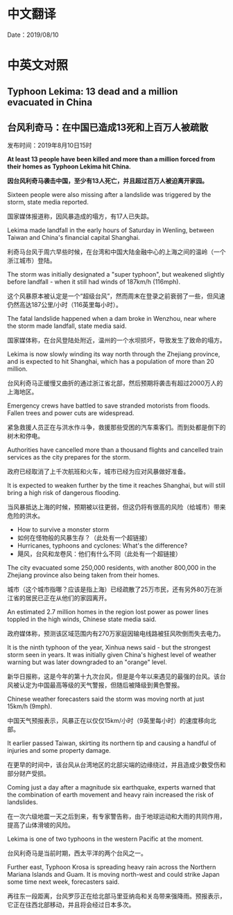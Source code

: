 # 中文翻译

Date：2019/08/10

# 中英文对照

## Typhoon Lekima: 13 dead and a million evacuated in China

## 台风利奇马：在中国已造成13死和上百万人被疏散

发布时间：2019年8月10日15时

<b>At least 13 people have been killed and more than a million forced from their homes as Typhoon Lekima hit China.</b>

<b>因台风利奇马袭击中国，至少有13人死亡，并且超过百万人被迫离开家园。</b>

Sixteen people were also missing after a landslide was triggered by the storm, state media reported.

国家媒体报道称，因风暴造成的塌方，有17人已失踪。

Lekima made landfall in the early hours of Saturday in Wenling, between Taiwan and China's financial capital Shanghai.

利奇马台风于周六早些时候，在台湾和中国大陆金融中心的上海之间的温岭（一个浙江城市）登陆。

The storm was initially designated a "super typhoon", but weakened slightly before landfall - when it still had winds of 187km/h (116mph).

这个风暴原本被认定是一个“超级台风”，然而周末在登录之前衰弱了一些，但风速仍然高达187公里/小时（116英里每小时）。

The fatal landslide happened when a dam broke in Wenzhou, near where the storm made landfall, state media said.

国家媒体称，在台风登陆处附近，温州的一个水坝损坏，导致发生了致命的塌方。

Lekima is now slowly winding its way north through the Zhejiang province, and is expected to hit Shanghai, which has a population of more than 20 million.

台风利奇马正缓慢又曲折的通过浙江省北部，然后预期将袭击有超过2000万人的上海地区。

Emergency crews have battled to save stranded motorists from floods. Fallen trees and power cuts are widespread.

紧急救援人员正在与洪水作斗争，救援那些受困的汽车乘客们。而到处都是倒下的树木和停电。

Authorities have cancelled more than a thousand flights and cancelled train services as the city prepares for the storm.

政府已经取消了上千次航班和火车，城市已经为应对风暴做好准备。

It is expected to weaken further by the time it reaches Shanghai, but will still bring a high risk of dangerous flooding.

当风暴抵达上海的时候，预期被以往更弱，但这仍将有很高的风险（给城市）带来危险的洪水。

* How to survive a monster storm
* 如何在怪物般的风暴生存？（此处有一个超链接）
* Hurricanes, typhoons and cyclones: What's the difference?
* 飓风，台风和龙卷风：他们有什么不同（此处有一个超链接）

The city evacuated some 250,000 residents, with another 800,000 in the Zhejiang province also being taken from their homes.

城市（这个城市指哪？应该是指上海）已经疏散了25万市民，还有另外80万在浙江省的居民已正在从他们的家园离开。

An estimated 2.7 million homes in the region lost power as power lines toppled in the high winds, Chinese state media said.

政府媒体称，预测该区域范围内有270万家庭因输电线路被狂风吹倒而失去电力。

It is the ninth typhoon of the year, Xinhua news said - but the strongest storm seen in years. It was initially given China's highest level of weather warning but was later downgraded to an "orange" level.

新华日报称，这是今年的第十九次台风，但是是今年以来遇见的最强的台风。该台风被认定为中国最高等级的天气警报，但随后被降级到黄色警报。

Chinese weather forecasters said the storm was moving north at just 15km/h (9mph).

中国天气预报表示，风暴正在以仅仅15km/小时（9英里每小时）的速度移向北部。

It earlier passed Taiwan, skirting its northern tip and causing a handful of injuries and some property damage.

在更早的时间中，该台风从台湾地区的北部尖端的边缘绕过，并且造成少数受伤和部分财产受损。

Coming just a day after a magnitude six earthquake, experts warned that the combination of earth movement and heavy rain increased the risk of landslides.

在一次六级地震一天之后到来，有专家警告称，由于地球运动和大雨的共同作用，提高了山体滑坡的风险。

Lekima is one of two typhoons in the western Pacific at the moment.

台风利奇马是当前时期，西太平洋的两个台风之一。

Further east, Typhoon Krosa is spreading heavy rain across the Northern Mariana Islands and Guam. It is moving north-west and could strike Japan some time next week, forecasters said.

再往东一段距离，台风罗莎正在给北部马里亚纳岛和关岛带来强降雨。预报表示，它正在往西北部移动，并且将会经过日本多次。